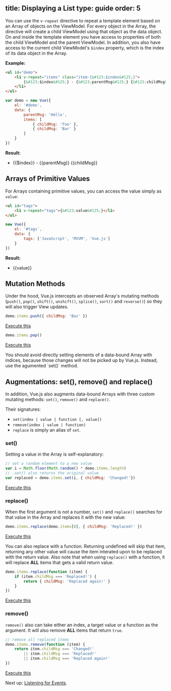 title: Displaying a List
type: guide
order: 5
---

You can use the `v-repeat` directive to repeat a template element based on an Array of objects on the ViewModel. For every object in the Array, the directive will create a child ViewModel using that object as the data object. On and inside the template element you have access to properties of both the child ViewModel and the parent ViewModel. In addition, you also have access to the current child ViewModel's `$index` property, which is the index of its data object in the Array.

**Example:**

``` html
<ul id="demo">
    <li v-repeat="items" class="item-{&#123;$index&#125;}">
        {&#123;$index&#125;} - {&#123;parentMsg&#125;} {&#123;childMsg&#125;}
    </li>
</ul>
```

``` js
var demo = new Vue({
    el: '#demo',
    data: {
        parentMsg: 'Hello',
        items: [
            { childMsg: 'Foo' },
            { childMsg: 'Bar' }
        ]
    }
})
```

**Result:**

<ul id="demo"><li v-repeat="items" class="item-{&#123;$index&#125;}">{&#123;$index&#125;} - {&#123;parentMsg&#125;} {&#123;childMsg&#125;}</li></ul>
<script>
var demo = new Vue({
    el: '#demo',
    data: {
        parentMsg: 'Hello',
        items: [
            { childMsg: 'Foo' },
            { childMsg: 'Bar' }
        ]
    }
})
</script>

## Arrays of Primitive Values

For Arrays containing primitive values, you can access the value simply as `value`:

``` html
<ul id="tags">
    <li v-repeat="tags">{&#123;value&#125;}</li>
</ul>
```

``` js
new Vue({
    el: '#tags',
    data: {
        tags: ['JavaScript', 'MVVM', 'Vue.js']
    }
})
```

**Result:**
<ul id="tags" class="demo"><li v-repeat="tags">{&#123;value&#125;}</li></ul>
<script>
new Vue({
    el: '#tags',
    data: {
        tags: ['JavaScript', 'MVVM', 'Vue.js']
    }
})
</script>


## Mutation Methods

Under the hood, Vue.js intercepts an observed Array's mutating methods (`push()`, `pop()`, `shift()`, `unshift()`, `splice()`, `sort()` and `reverse()`) so they will also trigger View updates.

``` js
demo.items.push({ childMsg: 'Baz' })
```
<p><a href="#demo" onclick="demoPush()">Execute this</a></p>

``` js
demo.items.pop()
```
<p><a href="#demo" onclick="demo.items.pop()">Execute this</a></p>

<p class="tip">You should avoid directly setting elements of a data-bound Array with indices, because those changes will not be picked up by Vue.js. Instead, use the agumented `set()` method.</p>

## Augmentations: set(), remove() and replace()

In addition, Vue.js also augments data-bound Arrays with three custom mutating methods: `set()`, `remove()` and `replace()`.

Their signatures:

- `set(index | value | function [, value])`
- `remove(index | value | function)`
- `replace` is simply an alias of `set`.

### set()

Setting a value in the Array is self-explanatory:

``` js
// set a random element to a new value
var i = Math.floor(Math.random() * demo.items.length)
// .set() also returns the original value
var replaced = demo.items.set(i, { childMsg: 'Changed!'})
```
<p><a href="#demo" onclick="demoSet()">Execute this</a></p>

### replace()

When the first argument is not a number, `set()` and `replace()` searches for that value in the Array and replaces it with the new value:

``` js
demo.items.replace(demo.items[0], { childMsg: 'Replaced!' })
```
<p><a href="#demo" onclick="demoReplace()">Execute this</a></p>

You can also replace with a function. Returning undefined will skip that item, returning any other value will cause the item interated upon to be replaced with the return value. Also note that when using `replace()` with a function, it will replace **ALL** items that gets a valid return value.

``` js
demo.items.replace(function (item) {
    if (item.childMsg === 'Replaced!') {
        return { childMsg: 'Replaced again!' }
    }
})
```
<p><a href="#demo" onclick="demoReplace2()">Execute this</a></p>

### remove()

`remove()` also can take either an index, a target value or a function as the argument. It will also remove **ALL** items that return `true`.

``` js
// remove all replaced items
demo.items.remove(function (item) {
    return item.childMsg === 'Changed!'
        || item.childMsg === 'Replaced!'
        || item.childMsg === 'Replaced again!'
})
```
<p><a href="#demo" onclick="demoRemove()">Execute this</a></p>

Next up: [Listening for Events](/guide/events.html).

<script>
function demoPush () {
    demo.items.push({ childMsg: 'Baz' })
}

function demoRemove () {
    demo.items.remove(function (item) {
        return item.childMsg === 'Changed!'
            || item.childMsg === 'Replaced!'
            || item.childMsg === 'Replaced again!'
    })
}

function demoSet () {
    var i = Math.floor(Math.random() * demo.items.length)
    demo.items.set(i, { childMsg: 'Changed!'})
}

function demoReplace () {
    demo.items.replace(demo.items[0], { childMsg: 'Replaced!' })
}

function demoReplace2 () {
    demo.items.replace(function (item) {
        if (item.childMsg === 'Replaced!') {
            return { childMsg: 'Replaced again!'}
        }
    })
}
</script>